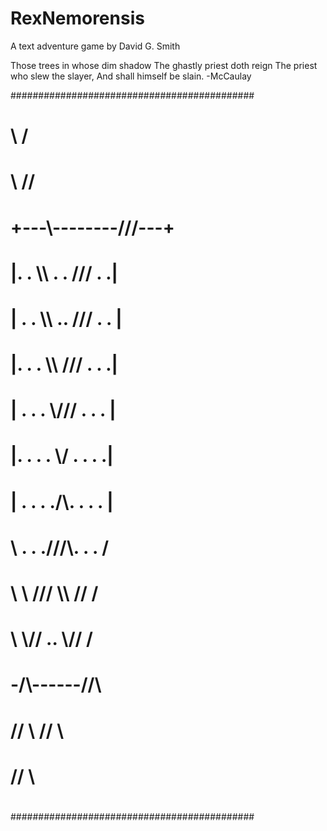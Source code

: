 # RexNemorensis
A text adventure game by David G. Smith

   Those trees in whose dim shadow
   The ghastly priest doth reign
   The priest who slew the slayer,
   And shall himself be slain.    -McCaulay

############################################
#                                          #
#             \              /             #
#              \\          //              #
#          +---\\\--------///---+          #
#          |. . \\\ .  . /// . .|          #
#          | . . \\\ .. /// . . |          #
#          |. . . \\\  /// . . .|          #
#          | . . . \\\/// . . . |          #
#          |. . . . \\\/ . . . .|          #
#          | . . . ./\\\. . . . |          #
#           \ . . .///\\\. . . /           #
#            \ \\ ///  \\\ // /            #
#             \ \\// .. \\// /             #
#              -/\\------//\               #
#              // \\    // \\              #
#             //            \\             #
#                                          #
############################################
